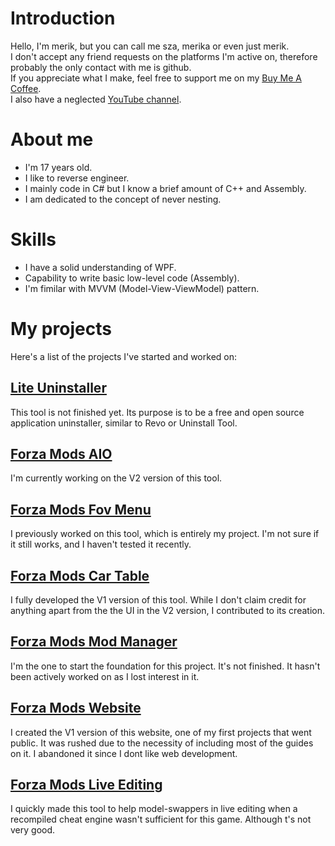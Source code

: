 # Introduction

Hello, I'm merik, but you can call me sza, merika or even just merik.<br>
I don't accept any friend requests on the platforms I'm active on, therefore probably the only contact with me is github.<br>
If you appreciate what I make, feel free to support me on my [Buy Me A Coffee](https://www.buymeacoffee.com/merika).<br>
I also have a neglected [YouTube channel](https://www.youtube.com/channel/UCS_y4e6mu8SwCLxjRNl2NLQ).<br>

# About me

- I'm 17 years old.
- I like to reverse engineer.
- I mainly code in C# but I know a brief amount of C++ and Assembly.
- I am dedicated to the concept of never nesting.

# Skills

- I have a solid understanding of WPF.
- Capability to write basic low-level code (Assembly).
- I'm fimilar with MVVM (Model-View-ViewModel) pattern.

# My projects

Here's a list of the projects I've started and worked on:

## [Lite Uninstaller](https://github.com/szaaamerik/Lite-Uninstaller)

This tool is not finished yet. Its purpose is to be a free and open source application uninstaller, similar to Revo or Uninstall Tool.

## [Forza Mods AIO](https://github.com/ForzaMods/AIO)

I'm currently working on the V2 version of this tool.

## [Forza Mods Fov Menu](https://github.com/ForzaMods/Fov-Menu)

I previously worked on this tool, which is entirely my project. I'm not sure if it still works, and I haven't tested it recently.

## [Forza Mods Car Table](https://github.com/ForzaMods/Car-Table)

I fully developed the V1 version of this tool. While I don't claim credit for anything apart from the the UI in the V2 version, I contributed to its creation.

## [Forza Mods Mod Manager](https://github.com/ForzaMods/Mod-Manager)

I'm the one to start the foundation for this project. It's not finished. It hasn't been actively worked on as I lost interest in it.

## [Forza Mods Website](https://github.com/ForzaMods/website)

I created the V1 version of this website, one of my first projects that went public. It was rushed due to the necessity of including most of the guides on it. I abandoned it since I dont like web development.

## [Forza Mods Live Editing](https://github.com/ForzaMods/Forza-Mods-Live-Editing)

I quickly made this tool to help model-swappers in live editing when a recompiled cheat engine wasn't sufficient for this game. Although t's not very good.
